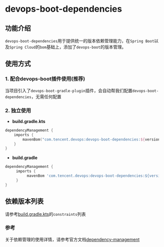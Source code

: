 # devops-boot-dependencies

## 功能介绍

`devops-boot-dependencies`用于提供统一的版本依赖管理能力，在`Spring Boot`以及`Spring Cloud`的`bom`基础上，添加了`devops-boot`的版本管理。


## 使用方式
### 1. 配合devops-boot插件使用(推荐)
当项目引入了`devops-boot-gradle-plugin`插件，会自动帮我们配置`devops-boot-dependencies`，无需任何配置

### 2. 独立使用

- **build.gradle.kts**

```kotlin
dependencyManagement {
    imports {
        mavenBom("com.tencent.devops:devops-boot-dependencies:${version}")
    }
}
```

- **build.gradle**

```groovy
dependencyManagement {
     imports {
          mavenBom 'com.tencent.devops:devops-boot-dependencies:${version}'
     }
}
```

## 依赖版本列表
请参考[build.gradle.kts](./build.gradle.kts)的`constraints`列表

### 参考
关于依赖管理的使用详情，请参考官方文档[dependency-management](https://docs.spring.io/dependency-management-plugin/docs/current/reference/html/)



